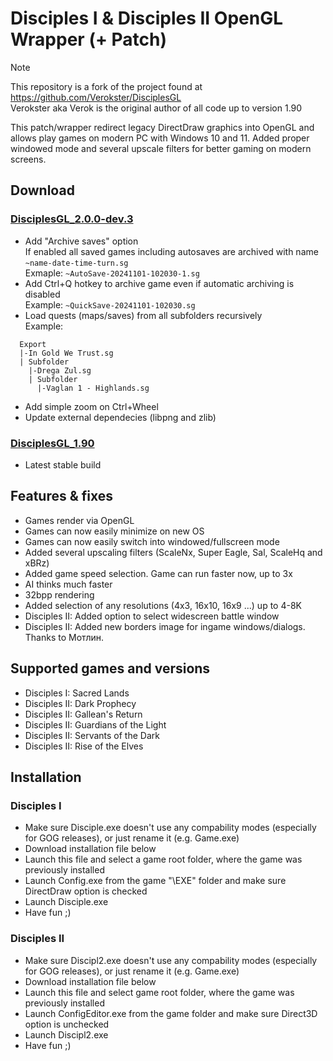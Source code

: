 # Disciples I & Disciples II OpenGL Wrapper (+ Patch)

> [!NOTE]
> This repository is a fork of the project found at https://github.com/Verokster/DisciplesGL  
> Verokster aka Verok is the original author of all code up to version 1.90

This patch/wrapper redirect legacy DirectDraw graphics into OpenGL and allows play games on modern PC with Windows 10 and 11. 
Added proper windowed mode and several upscale filters for better gaming on modern screens.

## Download

### [DisciplesGL_2.0.0-dev.3](./../../raw/refs/heads/main/DisciplesGL_2.0.0-dev.3.7z)
* Add "Archive saves" option  
  If enabled all saved games including autosaves are archived with name  
  `~name-date-time-turn.sg`  
  Exmaple: `~AutoSave-20241101-102030-1.sg`
* Add Ctrl+Q hotkey to archive game even if automatic archiving is disabled  
  Example: `~QuickSave-20241101-102030.sg`
* Load quests (maps/saves) from all subfolders recursively  
  Example:  
```
  Export
  |-In Gold We Trust.sg
  | Subfolder
    |-Drega Zul.sg
    | Subfolder
      |-Vaglan 1 - Highlands.sg
```
* Add simple zoom on Ctrl+Wheel
* Update external dependecies (libpng and zlib)

### [DisciplesGL_1.90](./../../raw/refs/heads/main/DisciplesGL_2.0.0-dev.7z)

* Latest stable build

## Features & fixes
* Games render via OpenGL
* Games can now easily minimize on new OS
* Games can now easily switch into windowed/fullscreen mode
* Added several upscaling filters (ScaleNx, Super Eagle, Sal, ScaleHq and xBRz)
* Added game speed selection. Game can run faster now, up to 3x
* AI thinks much faster
* 32bpp rendering
* Added selection of any resolutions (4x3, 16x10, 16x9 ...) up to 4-8K
* Disciples II: Added option to select widescreen battle window
* Disciples II: Added new borders image for ingame windows/dialogs. Thanks to Мотлин.

## Supported games and versions
* Disciples I: Sacred Lands
* Disciples II: Dark Prophecy
* Disciples II: Gallean's Return
* Disciples II: Guardians of the Light
* Disciples II: Servants of the Dark
* Disciples II: Rise of the Elves

## Installation
### Disciples I
* Make sure Disciple.exe doesn't use any compability modes (especially for GOG releases), or just rename it (e.g. Game.exe)
* Download installation file below
* Launch this file and select a game root folder, where the game was previously installed
* Launch Config.exe from the game "\EXE\" folder and make sure DirectDraw option is checked
* Launch Disciple.exe
* Have fun ;)

### Disciples II
* Make sure Discipl2.exe doesn't use any compability modes (especially for GOG releases), or just rename it (e.g. Game.exe)
* Download installation file below
* Launch this file and select game root folder, where the game was previously installed
* Launch ConfigEditor.exe from the game folder and make sure Direct3D option is unchecked
* Launch Discipl2.exe
* Have fun ;)
